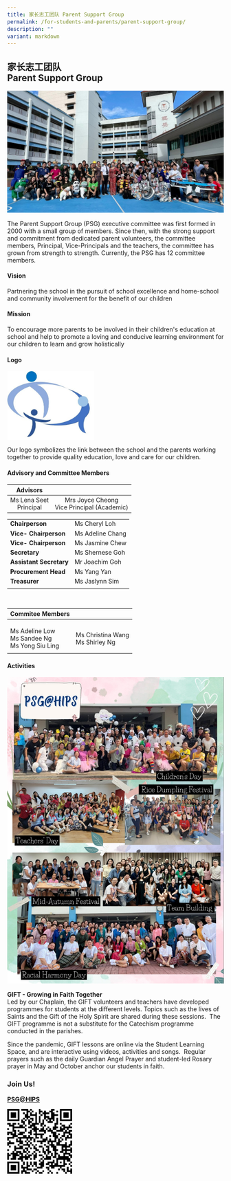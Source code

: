 ```yaml
---
title: 家长志工团队 Parent Support Group
permalink: /for-students-and-parents/parent-support-group/
description: ""
variant: markdown
---
```

## 家长志工团队<br> Parent Support Group

![](/images/HIPS%20PSG%20Group%20Photo.jpg)

The Parent Support Group (PSG) executive committee was first formed in 2000 with a small group of members. Since then, with the strong support and commitment from dedicated parent volunteers, the committee members, Principal, Vice-Principals and the teachers, the committee has grown from strength to strength. Currently, the PSG has 12 committee members.&nbsp;

#### Vision


Partnering the school in the pursuit of school excellence and home-school and community involvement for the benefit of our children

#### Mission


To encourage more parents to be involved in their children's education at school and help to promote a loving and conducive learning environment for our children to learn and grow holistically

#### Logo

<img style="width: 40%;" src="/images/HIPS%20PSG%20Logo%20V2022.jpg" align="center"> 

Our logo symbolizes the link between the school and the parents working together to provide quality education, love and care for our children.

#### Advisory and Committee Members


| **Advisors**|  |  
| :--------: | :--------: | 
|Ms Lena Seet <br> Principal | Mrs Joyce Cheong <br> Vice Principal (Academic)|


|  |  | 
| -------- | -------- | 
| **Chairperson**&nbsp;  |Ms Cheryl Loh | 
|**Vice- Chairperson**| Ms Adeline Chang |
|**Vice- Chairperson**|Ms Jasmine Chew |
|**Secretary**&nbsp;|Ms Shernese Goh |
|**Assistant Secretary**|Mr Joachim Goh|
|**Procurement Head**|Ms Yang Yan |
|**Treasurer**| Ms Jaslynn Sim |
|||

<br>

| Commitee Members |  | 
| -------- | -------- | 
|  <br> Ms Adeline Low <br> Ms Sandee Ng <br> Ms Yong Siu Ling|   <br> Ms Christina Wang  <br> Ms Shirley Ng | 
|||



#### Activities

![](/images/PSG/PSG2024_v2.jpg)

**GIFT - Growing in Faith Together**  
Led by our Chaplain, the GIFT volunteers and teachers have developed programmes for students at the different levels. Topics such as the lives of Saints and the Gift of the Holy Spirit are shared during these sessions.&nbsp;&nbsp;The GIFT programme is not a substitute for the Catechism programme conducted in the parishes.&nbsp;  

Since the pandemic, GIFT lessons are online via the Student Learning Space, and are interactive using videos, activities and songs.&nbsp; Regular prayers such as the daily Guardian Angel Prayer and student-led Rosary prayer in May and October anchor our students in faith.  
  


### Join Us!


[**PSG@HIPS**](https://tinyurl.com/PSGatHIPS)


<img style="width: 30%;" src="/images/PSG QR.png" align="left">